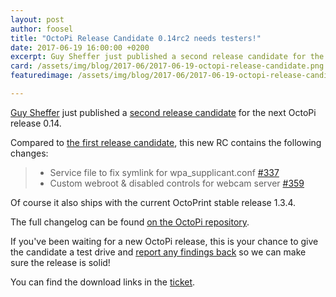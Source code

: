 ```yaml
---
layout: post
author: foosel
title: "OctoPi Release Candidate 0.14rc2 needs testers!"
date: 2017-06-19 16:00:00 +0200
excerpt: Guy Sheffer just published a second release candidate for the next OctoPi release 0.14 and is looking for feedback!
card: /assets/img/blog/2017-06/2017-06-19-octopi-release-candidate.png
featuredimage: /assets/img/blog/2017-06/2017-06-19-octopi-release-candidate.png

---
```


[Guy Sheffer](https://github.com/guysoft) just published a
[second release candidate](https://github.com/guysoft/OctoPi/issues/367) for the next OctoPi release 0.14.

Compared to [the first release candidate](/blog/2017/03/31/octopi-release-candidate-0-14/),
this new RC contains the following changes:

> * Service file to fix symlink for wpa_supplicant.conf [#337](https://github.com/guysoft/OctoPi/pull/337)
> * Custom webroot & disabled controls for webcam server [#359](https://github.com/guysoft/OctoPi/pull/359)

Of course it also ships with the current OctoPrint stable release 1.3.4.

The full changelog can be found [on the OctoPi repository](https://github.com/guysoft/OctoPi/issues/367).

If you've been waiting for a new OctoPi release, this is your chance to give the candidate a test drive
and [report any findings back](https://github.com/guysoft/OctoPi/issues/367) so we can make sure the
release is solid!

You can find the download links in the [ticket](https://github.com/guysoft/OctoPi/issues/367).
